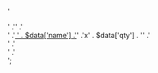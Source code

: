 '<div class="item-cart">'
    .'<img src="public/img/' . $data['img'] .'" alt="" class="item-cart__img">'
    .'<div class="item-cart__link">'
        .'<a href="http://localhost/heroku/public/home-sok/thong-tin-san-pham/'. $data['id'] .'"> ' . $data['name'] .'</a>'
        .'<span>x' . $data['qty'] . '</span>'
        .'<a href="http://localhost/heroku/public/home-sok/xoa-san-pham2/' . $data['rowId'] .'" style="display: block"><i class="fas fa-trash-alt"></i></a>'
    .'</div>'
.'</div>';
